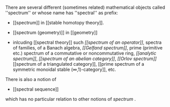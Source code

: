 There are several different (sometimes related) mathematical objects called ''spectrum'' or whose name has ''spectral'' as prefix:

* [[spectrum]] in [[stable homotopy theory]].

* [[spectrum (geometry)]] in [[geometry]]

* inlcuding [[spectral theory]] such _[[spectrum of an operator]]_, spectra of families, of a Banach algebra, _[[Gelfand spectrum]]_, prime (primitive etc.) spectrum of a commutative or noncommutative ring, _[[analytic spectrum]]_, _[[spectrum of an abelian category]]_, _[[Orlov spectrum]]_ [[spectrum of a triangulated category]], [[prime spectrum of a symmetric monoidal stable (∞,1)-category]], etc.

There is also a notion of 

* [[spectral sequence]]

which has no particular relation to other notions of _spectrum_ .
